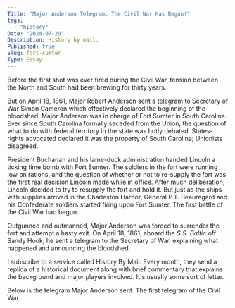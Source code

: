 ```yaml
---
Title: "Major Anderson Telegram: The Civil War Has Begun!"
tags:
  - "history"
Date: "2024-07-20"
Description: History by mail.
Published: true
Slug: fort-sumter
Type: Essay
---
```

Before the first shot was ever fired during the Civil War, tension between the North and South had been brewing for thirty years.

But on April 18, 1861, Major Robert Anderson sent a telegram to Secretary of War Simon Cameron which effectively declared the beginning of the bloodshed. Major Anderson was in charge of Fort Sumter in South Carolina. Ever since South Carolina formally seceded from the Union, the question of what to do with federal territory in the state was hotly debated. States-rights advocated declared it was the property of South Carolina; Unionists disagreed.

President Buchanan and his lame-duck administration handed Lincoln a ticking time bomb with Fort Sumter. The soldiers in the fort were running low on rations, and the question of whether or not to re-supply the fort was the first real decision Lincoln made while in office. After much deliberation, Lincoln decided to try to resupply the fort and hold it. But just as the ships with supplies arrived in the Charleston Harbor, General P.T. Beauregard and his Confederate soldiers started firing upon Fort Sumter. The first battle of the Civil War had begun.

Outgunned and outmanned, Major Anderson was forced to surrender the fort and attempt a hasty exit. On April 18, 1861, aboard the *S.S. Baltic* off Sandy Hook, he sent a telegram to the Secretary of War, explaining what happened and announcing the bloodshed.

I subscribe to a service called History By Mail. Every month, they send a replica of a historical document along with brief commentary that explains the background and major players involved. It's usually some sort of letter.

Below is the telegram Major Anderson sent. The first telegram of the Civil War.

